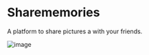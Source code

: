 # Sharememories

A platform to share pictures a with your friends.

![image](https://github.com/somendrakr/Sharememories/assets/61977952/bb6a35e7-3bc3-4574-88ee-74014de2502b)
